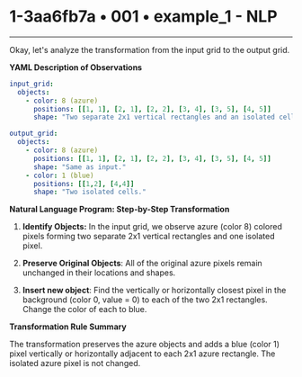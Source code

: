 # 1-3aa6fb7a • 001 • example_1 - NLP

---
Okay, let's analyze the transformation from the input grid to the output grid.

**YAML Description of Observations**

```yaml
input_grid:
  objects:
    - color: 8 (azure)
      positions: [[1, 1], [2, 1], [2, 2], [3, 4], [3, 5], [4, 5]]
      shape: "Two separate 2x1 vertical rectangles and an isolated cell."

output_grid:
  objects:
    - color: 8 (azure)
      positions: [[1, 1], [2, 1], [2, 2], [3, 4], [3, 5], [4, 5]]
      shape: "Same as input."
    - color: 1 (blue)
      positions: [[1,2], [4,4]]
      shape: "Two isolated cells."
```

**Natural Language Program: Step-by-Step Transformation**

1.  **Identify Objects:** In the input grid, we observe azure (color 8) colored pixels forming two separate 2x1 vertical rectangles and one isolated pixel.

2.  **Preserve Original Objects**: All of the original azure pixels remain unchanged in their locations and shapes.

3.  **Insert new object**: Find the vertically or horizontally closest pixel in the background (color 0, value = 0) to each of the two 2x1 rectangles. Change the color of each to blue.

**Transformation Rule Summary**

The transformation preserves the azure objects and adds a blue (color 1) pixel vertically or horizontally adjacent to each 2x1 azure rectangle. The isolated azure pixel is not changed.


